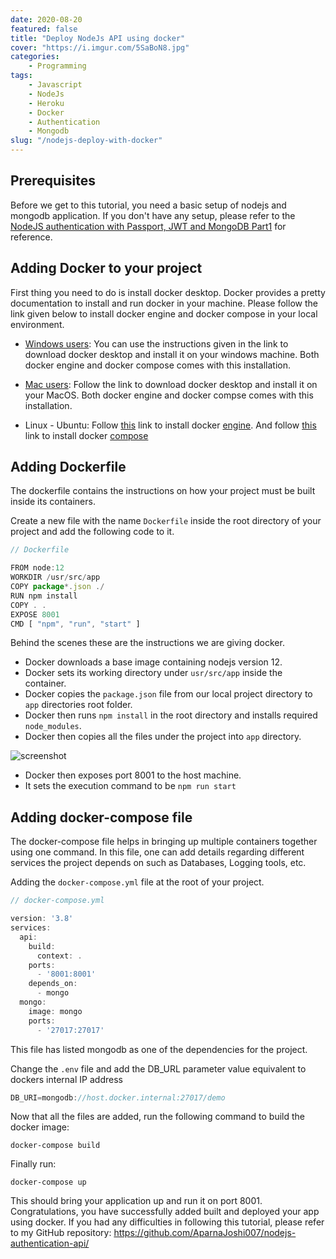 ```yaml
---
date: 2020-08-20
featured: false
title: "Deploy NodeJs API using docker"
cover: "https://i.imgur.com/5SaBoN8.jpg"
categories: 
    - Programming
tags:
    - Javascript
    - NodeJs
    - Heroku
    - Docker
    - Authentication
    - Mongodb
slug: "/nodejs-deploy-with-docker"
---
```


## Prerequisites

Before we get to this tutorial, you need a basic setup of nodejs and mongodb application. If you don't have any setup, please refer to the [NodeJS authentication with Passport, JWT and MongoDB Part1](/nodejs-authentication-with-passport-jwt-and-mongodb) for reference.

## Adding Docker to your project

First thing you need to do is install docker desktop. Docker provides a pretty documentation to install and run docker in your machine. Please follow the link given below to install docker engine and docker compose in your local environment.

- [Windows users](https://docs.docker.com/docker-for-windows/install/): You can use the instructions given in the link to download docker desktop and install it on your windows machine. Both docker engine and docker compose comes with this installation.

- [Mac users](https://docs.docker.com/docker-for-mac/install/): Follow the link to download docker desktop and install it on your MacOS. Both docker engine and docker compse comes with this installation.

- Linux - Ubuntu: Follow [this](https://docs.docker.com/engine/install/ubuntu/) link to install docker [engine](https://docs.docker.com/engine/install/ubuntu/). And follow [this](https://docs.docker.com/compose/install/) link to install docker [compose](https://docs.docker.com/compose/install/)


## Adding Dockerfile

The dockerfile contains the instructions on how your project must be built inside its containers.

Create a new file with the name `Dockerfile` inside the root directory of your project and add the following code to it.

```javascript
// Dockerfile

FROM node:12
WORKDIR /usr/src/app
COPY package*.json ./
RUN npm install
COPY . .
EXPOSE 8001
CMD [ "npm", "run", "start" ]
```

Behind the scenes these are the instructions we are giving docker.
- Docker downloads a base image containing nodejs version 12.
- Docker sets its working directory under `usr/src/app` inside the container.
- Docker copies the `package.json` file from our local project directory to `app` directories root folder.
- Docker then runs `npm install` in the root directory and installs required `node_modules`.
- Docker then copies all the files under the project into `app` directory.

![screenshot](https://i.imgur.com/jOEwrfT.png)

- Docker then exposes port 8001 to the host machine.
- It sets the execution command to be `npm run start`

## Adding docker-compose file

The docker-compose file helps in bringing up multiple containers together using one command. In this file, one can add details regarding different services the project depends on such as Databases, Logging tools, etc.

Adding the `docker-compose.yml` file at the root of your project.

```javascript
// docker-compose.yml

version: '3.8'
services:
  api:
    build:
      context: .
    ports:
      - '8001:8001'
    depends_on:
      - mongo
  mongo:
    image: mongo
    ports:
      - '27017:27017'

```

This file has listed mongodb as one of the dependencies for the project.

Change the `.env` file and add the DB_URL parameter value equivalent to dockers internal IP address

```javascript
DB_URI=mongodb://host.docker.internal:27017/demo
```

Now that all the files are added, run the following command to build the docker image:

```
docker-compose build
``` 

Finally run:

```
docker-compose up
```

This should bring your application up and run it on port 8001. Congratulations, you have successfully added built and deployed your app using docker. If you had any difficulties in following this tutorial, please refer to my GitHub repository: https://github.com/AparnaJoshi007/nodejs-authentication-api/